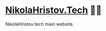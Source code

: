 # [NikolaHristov.Tech] 👨🏻

NikolaHristov.tech main website.

[NikolaHristov.Tech]: HTTPS://NikolaHristov.Tech

